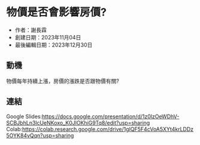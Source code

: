 # 物價是否會影響房價?
- 作者：謝長霖
- 創建日期：2023年11月04日
- 最後編輯日期：2023年12月30日

## 動機
物價每年持續上漲，房價的漲跌是否跟物價有關?

## 連結
Google Slides:https://docs.google.com/presentation/d/1z0lzOeWDhV-SCBJbhLn3lcUeNKoxo_K0JlOKhiG9Tq8/edit?usp=sharing
Colab:https://colab.research.google.com/drive/1gIQF5F4cVoA5XYt4krLDDz5OYK84vQqn?usp=sharing

